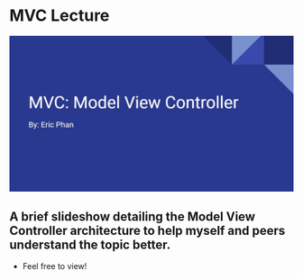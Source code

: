 # MVC Lecture
![My Image](MVC_Pic.jpg)

## A brief slideshow detailing the Model View Controller architecture to help myself and peers understand the topic better.
- Feel free to view!
